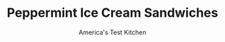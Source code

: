 ---
layout: ../../layouts/MarkdownPostLayout.astro
title: Peppermint Ice Cream Sandwiches
author: America's Test Kitchen
pubDate: 2023-03-15
description: "Ice cream sandwiches arent just a summertime treat. Our recipe is perfect for the holiday season."
image_url: https://res.cloudinary.com/hksqkdlah/image/upload/ar_1:1,c_fill,dpr_2.0,f_auto,fl_lossy.progressive.strip_profile,g_faces:auto,q_auto:low,w_344/4637_sfs-peppermintsandwiches-318649
tags: ["Desserts or Baked Goods","Frozen Desserts","Holiday"]
calories: 2319
protein: 3
carbohydrates: 33
fats: 
fiber: 1
ingredients: ["8 , round red- and white-striped hard peppermint candies, crushed in food processor","1 pint, vanilla ice cream, slightly softened","8 , chocolate-glazed mini doughnuts, split in half horizontally"]
serves: 8
time: ""
instructions: ["Place crushed candy on small plate. Sandwich 3 tablespoons ice cream between cut sides of 2 doughnut halves, pressing halves so that ice cream extends just a bit beyond edges. Roll ice cream edges in peppermint to coat, sprinkle more peppermint in doughnut hole, then transfer sandwiches to large plate in freezer. Repeat with remaining doughnuts, ice cream, and candy. Freeze until firm, at least 2 hours. Wrap individually in plastic wrap and freeze for up to 1 week."]
nutrition: ["155 mg Potassium","151 mg Phosphorus","61 mg Calcium","1 mg Iron","22 mg Magnesium","218 mg Sodium","16 g Fat","1 mg Niacin (B3)","5 g Monounsaturated","1 g Polyunsaturated","18 mg Cholesterol","8 g Saturated","1 g Fiber","30 µg Folic acid","9 µg Folate (food)","19 g Sugars","4 µg Vitamin K","28 g Water","33 g Carbs","60 µg Folate equivalent (total)","3 g Protein","40 µg Vitamin A","289 kcal Energy","12 g Sugars, added","2319 calories"]
notes: "These little ice cream sandwiches are great for after-school snacks as well as a fun family dessert."
---